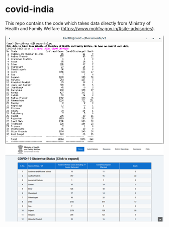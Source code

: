 # covid-india
This repo contains the code which takes data directly from  Ministry of Health and Family Welfare (https://www.mohfw.gov.in/#site-advisories).

  <img align=right src="https://github.com/Mrkartik/covid-india/blob/master/op.png" alt="Output">
  <img align=left src="https://github.com/Mrkartik/covid-india/blob/master/MoHFW%20%20%20Home.png" alt="Website page">
